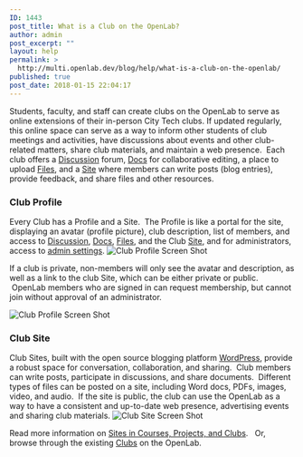 ```yaml
---
ID: 1443
post_title: What is a Club on the OpenLab?
author: admin
post_excerpt: ""
layout: help
permalink: >
  http://multi.openlab.dev/blog/help/what-is-a-club-on-the-openlab/
published: true
post_date: 2018-01-15 22:04:17
---
```

Students, faculty, and staff can create clubs on the OpenLab to serve as online extensions of their in-person City Tech clubs. If updated regularly, this online space can serve as a way to inform other students of club meetings and activities, have discussions about events and other club-related matters, share club materials, and maintain a web presence.  Each club offers a <a title="Using “Discussion” forums" href="https://openlab.citytech.cuny.edu/blog/help/discussion-forums/">Discussion</a> forum, <a title="Using “Docs”" href="https://openlab.citytech.cuny.edu/blog/help/using-docs/">Docs</a> for collaborative editing, a place to upload <a title="Using “Files”" href="https://openlab.citytech.cuny.edu/blog/help/using-files/">Files</a>, and a <a title="What is a “Site” on a Course, Project, or Club?" href="https://openlab.citytech.cuny.edu/blog/help/what-is-a-site-on-a-course-project-or-club/">Site</a> where members can write posts (blog entries), provide feedback, and share files and other resources.
<h3><strong>Club Profile</strong></h3>
Every Club has a Profile and a Site.  The Profile is like a portal for the site, displaying an avatar (profile picture), club description, list of members, and access to <a title="Using “Discussion” forums" href="https://openlab.citytech.cuny.edu/blog/help/discussion-forums/">Discussion</a>, <a title="Using “Docs”" href="https://openlab.citytech.cuny.edu/blog/help/using-docs/">Docs</a>, <a title="Using “Files”" href="https://openlab.citytech.cuny.edu/blog/help/using-files/">Files</a>, and the Club <a title="What is a “Site” on a Course, Project, or Club?" href="https://openlab.citytech.cuny.edu/blog/help/what-is-a-site-on-a-course-project-or-club/">Site</a>, and for administrators, access to <a title="Changing privacy and other settings for a Course, Project, or Club" href="https://openlab.citytech.cuny.edu/blog/help/changing-privacy-and-other-settings-for-a-course-project-or-club/">admin settings</a>.

<img class="alignnone wp-image-36198 size-full" src="https://openlab.citytech.cuny.edu/wp-content/uploads/2012/09/what_is_club_1_v2.png" sizes="(max-width: 1200px) 100vw, 1200px" srcset="https://openlab.citytech.cuny.edu/wp-content/uploads/2012/09/what_is_club_1_v2.png 1200w, https://openlab.citytech.cuny.edu/wp-content/uploads/2012/09/what_is_club_1_v2-300x158.png 300w, https://openlab.citytech.cuny.edu/wp-content/uploads/2012/09/what_is_club_1_v2-1024x539.png 1024w, https://openlab.citytech.cuny.edu/wp-content/uploads/2012/09/what_is_club_1_v2-32x17.png 32w" alt="Club Profile Screen Shot" />

If a club is private, non-members will only see the avatar and description, as well as a link to the club Site, which can be either private or public.  OpenLab members who are signed in can request membership, but cannot join without approval of an administrator.

<img class="alignnone wp-image-36198 size-full" src="https://openlab.citytech.cuny.edu/wp-content/uploads/2012/09/what_is_club_1_v2.png" sizes="(max-width: 1200px) 100vw, 1200px" srcset="https://openlab.citytech.cuny.edu/wp-content/uploads/2012/09/what_is_club_1_v2.png 1200w, https://openlab.citytech.cuny.edu/wp-content/uploads/2012/09/what_is_club_1_v2-300x158.png 300w, https://openlab.citytech.cuny.edu/wp-content/uploads/2012/09/what_is_club_1_v2-1024x539.png 1024w, https://openlab.citytech.cuny.edu/wp-content/uploads/2012/09/what_is_club_1_v2-32x17.png 32w" alt="Club Profile Screen Shot" />
<h3><strong>Club Site</strong></h3>
Club Sites, built with the open source blogging platform <a href="http://wordpress.org/" target="_blank" rel="noopener">WordPress</a>, provide a robust space for conversation, collaboration, and sharing.  Club members can write posts, participate in discussions, and share documents.  Different types of files can be posted on a site, including Word docs, PDFs, images, video, and audio.  If the site is public, the club can use the OpenLab as a way to have a consistent and up-to-date web presence, advertising events and sharing club materials.

<img class="alignnone wp-image-36201 size-full" src="https://openlab.citytech.cuny.edu/wp-content/uploads/2012/09/what_is_club_3_v2.png" sizes="(max-width: 1200px) 100vw, 1200px" srcset="https://openlab.citytech.cuny.edu/wp-content/uploads/2012/09/what_is_club_3_v2.png 1200w, https://openlab.citytech.cuny.edu/wp-content/uploads/2012/09/what_is_club_3_v2-300x158.png 300w, https://openlab.citytech.cuny.edu/wp-content/uploads/2012/09/what_is_club_3_v2-1024x539.png 1024w, https://openlab.citytech.cuny.edu/wp-content/uploads/2012/09/what_is_club_3_v2-32x17.png 32w" alt="Club Site Screen Shot" />

Read more information on <a href="https://openlab.citytech.cuny.edu/blog/help/help-category/sites-on-the-openlab/">Sites in Courses, Projects, and Clubs</a>.   Or, browse through the existing <a href="https://openlab.citytech.cuny.edu/clubs/">Clubs</a> on the OpenLab.